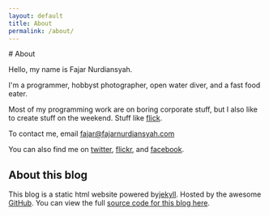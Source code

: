 ```yaml
---
layout: default
title: About
permalink: /about/
---
```

<div markdown="1" style="a:link{text-decoration:underline;}">
# About

Hello, my name is Fajar Nurdiansyah. 

I'm a programmer, hobbyst photographer, open water diver, and a fast food eater.

Most of my programming work are on boring corporate stuff, but I also like to create stuff on the weekend. Stuff like [flick].

To contact me, email [fajar@fajarnurdiansyah.com]

You can also find me on [twitter], [flickr], and [facebook].

## About this blog

This blog is a static html website powered by[jekyll]. Hosted by the awesome [GitHub]. You can view the full [source code for this blog here].

[flick]: http://flick.fajarnurdiansyah.com
[twitter]: http://twitter.com/fajaronly
[flickr]: http://flickr.com/photos/fajarnurdiansyah
[facebook]: http://facebook.com/fajar.nurdiansyah
[fajar@fajarnurdiansyah.com]: mailto:fajar@fajarnurdiansyah.com
[jekyll]: http://jekyllrb.com
[GitHub]: http://github.com
[source code for this blog here]: https://github.com/fajarnurdiansyah/fajarnurdiansyah.github.com
</div>